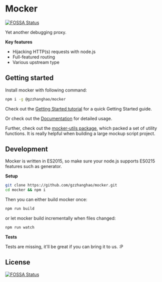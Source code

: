 # Mocker
[![FOSSA Status](https://app.fossa.io/api/projects/git%2Bgithub.com%2Fgzzhanghao%2Fmocker.svg?type=shield)](https://app.fossa.io/projects/git%2Bgithub.com%2Fgzzhanghao%2Fmocker?ref=badge_shield)


Yet another debugging proxy.

__Key features__

- Hijacking HTTP(s) requests with node.js
- Full-featured routing
- Various upstream type

## Getting started

Install mocker with following command:

```bash
npm i -g @gzzhanghao/mocker
```

Check out the [Getting Started tutorial](https://github.com/gzzhanghao/mocker/wiki/Getting-started) for a quick Getting Started guide.

Or check out the [Documentation](https://github.com/gzzhanghao/mocker/wiki/Documentation) for detailed usage.

Further, check out the [mocker-utils package](https://github.com/gzzhanghao/mocker-utils), which packed a set of utility functions. It is really helpful when building a large mockup script project.

## Development

Mocker is written in ES2015, so make sure your node.js supports ES0215 features such as generator.

__Setup__

```bash
git clone https://github.com/gzzhanghao/mocker.git
cd mocker && npm i
```

Then you can either build mocker once:

```bash
npm run build
```

or let mocker build incrementally when files changed:

```bash
npm run watch
```

__Tests__

Tests are missing, it'll be great if you can bring it to us. :P


## License
[![FOSSA Status](https://app.fossa.io/api/projects/git%2Bgithub.com%2Fgzzhanghao%2Fmocker.svg?type=large)](https://app.fossa.io/projects/git%2Bgithub.com%2Fgzzhanghao%2Fmocker?ref=badge_large)